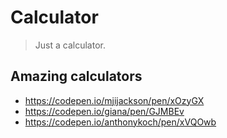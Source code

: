 # Calculator

> Just a calculator.

## Amazing calculators

- <https://codepen.io/mjijackson/pen/xOzyGX>
- <https://codepen.io/giana/pen/GJMBEv>
- <https://codepen.io/anthonykoch/pen/xVQOwb>
